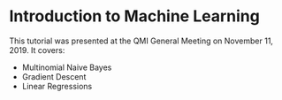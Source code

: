 # Introduction to Machine Learning

This tutorial was presented at the QMI General Meeting on November 11, 2019. It covers:

- Multinomial Naive Bayes
- Gradient Descent
- Linear Regressions
